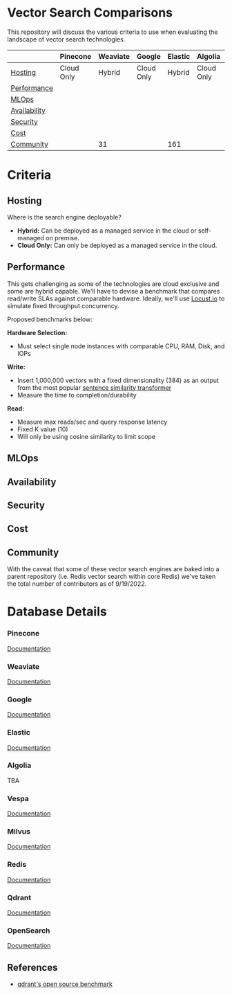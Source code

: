 # Vector Search Comparisons

This repository will discuss the various criteria to use when evaluating the landscape of vector search technologies.

|                                         	| Pinecone   	| Weaviate 	| Google     	| Elastic 	| Algolia    	| Vespa  	| Milvus 	| Redis  	| Qdrant 	| OpenSearch 	|
|-----------------------------------------	|------------	|----------	|------------	|---------	|------------	|--------	|--------	|--------	|--------	|------------	|
| [Hosting](#Hosting)                     	| Cloud Only 	| Hybrid   	| Cloud Only 	| Hybrid  	| Cloud Only 	| Hybrid 	| Hybrid 	| Hybrid 	| Hybrid 	| Hybrid     	|
| [Performance](#Performance)             	|            	|          	|            	|         	|            	|        	|        	|        	|        	|            	|
| [MLOps](#MLOps)                         	|            	|          	|            	|         	|            	|        	|        	|        	|        	|            	|
| [Availability](#Availability)           	|            	|          	|            	|         	|            	|        	|        	|        	|        	|            	|
| [Security](#Security)                   	|            	|          	|            	|         	|            	|        	|        	|        	|        	|            	|
| [Cost](#Cost)                           	|            	|          	|            	|         	|            	|        	|        	|        	|        	|            	|
| [Community](#Community) 	|            	| 31       	|            	| 161     	|            	|        	| 194    	| 617    	| 28     	| 135        	|

# Criteria

## Hosting

Where is the search engine deployable?

- **Hybrid:** Can be deployed as a managed service in the cloud or self-managed on premise.
- **Cloud Only:** Can only be deployed as a managed service in the cloud.

## Performance

This gets challenging as some of the technologies are cloud exclusive and some are hybrid capable. We'll have to devise a benchmark that compares read/write SLAs against comparable hardware.
Ideally, we'll use [Locust.io](https://locust.io/) to simulate fixed throughput concurrency.

Proposed benchmarks below:

**Hardware Selection:**

-   Must select single node instances with comparable CPU, RAM, Disk, and IOPs

**Write:**

-   Insert 1,000,000 vectors with a fixed dimensionality (384) as an output from the most popular [sentence similarity transformer](https://huggingface.co/sentence-transformers/all-MiniLM-L6-v2)
-   Measure the time to completion/durability

**Read:**

-   Measure max reads/sec and query response latency
-   Fixed K value (10)
-   Will only be using cosine similarity to limit scope

## MLOps

## Availability

## Security

## Cost

## Community

With the caveat that some of these vector search engines are baked into a parent repository (i.e. Redis vector search within core Redis) we've taken the total number of contributors as of 9/19/2022.

# Database Details

### Pinecone

[Documentation](https://www.pinecone.io/docs/)

### Weaviate

[Documentation](https://weaviate.io/developers/weaviate/current/)

### Google

[Documentation](https://cloud.google.com/vertex-ai/docs/matching-engine/overview)

### Elastic

[Documentation](https://www.elastic.co/guide/en/elasticsearch/reference/current/dense-vector.html)

### Algolia

TBA

### Vespa

[Documentation](https://docs.vespa.ai/en/nearest-neighbor-search-guide.html#hybrid-sparse-and-dense-retrieval-methods-with-vespa)

### Milvus

[Documentation](https://milvus.io/docs)

### Redis

[Documentation](https://redis.io/docs/stack/search/reference/vectors/)

### Qdrant

[Documentation](https://qdrant.tech/documentation/)

### OpenSearch

[Documentation](https://opensearch.org/docs/latest/search-plugins/knn/approximate-knn/)

## References

-   [qdrant's open source benchmark](https://qdrant.tech/benchmarks/)
